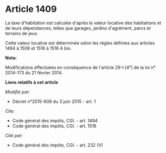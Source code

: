 # Article 1409

La taxe d'habitation est calculée d'après la valeur locative des habitations et de leurs dépendances, telles que garages,
jardins d'agrément, parcs et terrains de jeux. 

Cette valeur locative est déterminée selon les règles définies aux articles 1494 à 1508 et 1516 à 1518 A bis.

**Nota:**

Modifications effectuées en conséquence de l'article 29-I [4°] de la loi n° 2014-173 du 21 février 2014.

**Liens relatifs à cet article**

_Modifié par_:

  - Décret n°2015-608 du 3 juin 2015 - art. 1

_Cite_:

  - Code général des impôts, CGI. - art. 1494
  - Code général des impôts, CGI. - art. 1516

_Cité par_:

  - Code général des impôts, CGI. - art. 232 (V)
